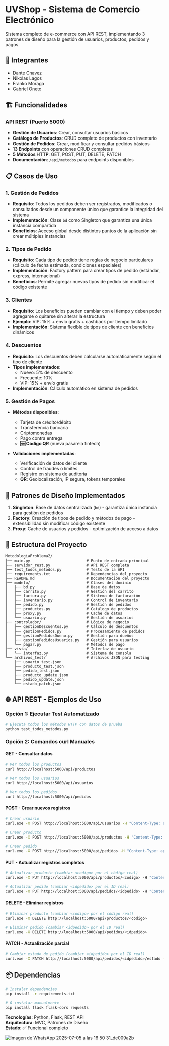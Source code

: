 # UVShop - Sistema de Comercio Electrónico

Sistema completo de e-commerce con API REST, implementando 3 patrones de diseño para la gestión de usuarios, productos, pedidos y pagos.

## 👥 Integrantes

- Dante Chavez
- Nikolas Lagos  
- Franko Moraga
- Gabriel Oneto

## 🏗️ Funcionalidades

### API REST (Puerto 5000)
- **Gestión de Usuarios**: Crear, consultar usuarios básicos
- **Catálogo de Productos**: CRUD completo de productos con inventario
- **Gestión de Pedidos**: Crear, modificar y consultar pedidos básicos
- **13 Endpoints** con operaciones CRUD completas
- **5 Métodos HTTP**: GET, POST, PUT, DELETE, PATCH
- **Documentación**: `/api/metodos` para endpoints disponibles

## 📋 Casos de Uso

### 1. Gestión de Pedidos
- **Requisito**: Todos los pedidos deben ser registrados, modificados o consultados desde un componente único que garantice la integridad del sistema
- **Implementación**: Clase `bd` como Singleton que garantiza una única instancia compartida
- **Beneficios**: Acceso global desde distintos puntos de la aplicación sin crear múltiples instancias

### 2. Tipos de Pedido
- **Requisito**: Cada tipo de pedido tiene reglas de negocio particulares (cálculo de fecha estimada, condiciones especiales)
- **Implementación**: Factory pattern para crear tipos de pedido (estándar, express, internacional)
- **Beneficios**: Permite agregar nuevos tipos de pedido sin modificar el código existente

### 3. Clientes
- **Requisito**: Los beneficios pueden cambiar con el tiempo y deben poder agregarse o quitarse sin alterar la estructura
- **Ejemplo**: VIP: 15% + envío gratis + cashback por tiempo limitado
- **Implementación**: Sistema flexible de tipos de cliente con beneficios dinámicos

### 4. Descuentos
- **Requisito**: Los descuentos deben calcularse automáticamente según el tipo de cliente
- **Tipos implementados**:
  - Nuevo: 5% de descuento
  - Frecuente: 10%
  - VIP: 15% + envío gratis
- **Implementación**: Cálculo automático en sistema de pedidos

### 5. Gestión de Pagos
- **Métodos disponibles**:
  - Tarjeta de crédito/débito
  - Transferencia bancaria
  - Criptomonedas
  - Pago contra entrega
  - **🆕 Código QR** (nueva pasarela fintech)

- **Validaciones implementadas**:
  - Verificación de datos del cliente
  - Control de fraudes o límites
  - Registro en sistema de auditoría
  - **QR**: Geolocalización, IP segura, tokens temporales

## 🎯 Patrones de Diseño Implementados

1. **Singleton**: Base de datos centralizada (`bd`) - garantiza única instancia para gestión de pedidos
2. **Factory**: Creación de tipos de pedido y métodos de pago - extensibilidad sin modificar código existente
3. **Proxy**: Cache de usuarios y pedidos - optimización de acceso a datos

## 📁 Estructura del Proyecto

```
MetodologiaProblema2/
├── main.py                         # Punto de entrada principal
├── servidor_rest.py                # API REST completa
├── test_todos_metodos.py           # Tests de la API
├── requirements.txt                # Dependencias del proyecto
├── README.md                       # Documentación del proyecto
├── modelo/                         # Clases del dominio
│   ├── bd.py                       # Base de datos
│   ├── carrito.py                  # Gestión del carrito
│   ├── factura.py                  # Sistema de facturación
│   ├── inventario.py               # Control de inventario
│   ├── pedido.py                   # Gestión de pedidos
│   ├── productos.py                # Catálogo de productos
│   ├── proxy.py                    # Cache de datos
│   └── usuario.py                  # Gestión de usuarios
├── controlador/                    # Lógica de negocio
│   ├── gestionDescuentos.py        # Cálculo de descuentos
│   ├── gestionPedidos.py           # Procesamiento de pedidos
│   ├── gestionPedidosDueno.py      # Gestión para dueños
│   ├── gestionPedidosUsuarios.py   # Gestión para usuarios
│   └── pagar.py                    # Métodos de pago
├── vista/                          # Interfaz de usuario
│   └── interfaz.py                 # Sistema de consola
└── archivos_test/                  # Archivos JSON para testing
    ├── usuario_test.json
    ├── producto_test.json
    ├── pedido_test.json
    ├── producto_update.json
    ├── pedido_update.json
    └── estado_patch.json
```

## 🌐 API REST - Ejemplos de Uso

### Opción 1: Ejecutar Test Automatizado
```bash
# Ejecuta todos los métodos HTTP con datos de prueba
python test_todos_metodos.py
```

### Opción 2: Comandos curl Manuales

#### GET - Consultar datos
```bash
# Ver todos los productos
curl http://localhost:5000/api/productos

# Ver todos los usuarios
curl http://localhost:5000/api/usuarios

# Ver todos los pedidos
curl http://localhost:5000/api/pedidos
```

#### POST - Crear nuevos registros
```bash
# Crear usuario
curl.exe -X POST http://localhost:5000/api/usuarios -H "Content-Type: application/json" --data-binary "@archivos_test/usuario_test.json"

# Crear producto
curl.exe -X POST http://localhost:5000/api/productos -H "Content-Type: application/json" --data-binary "@archivos_test/producto_test.json"

# Crear pedido
curl.exe -X POST http://localhost:5000/api/pedidos -H "Content-Type: application/json" --data-binary "@archivos_test/pedido_test.json"
```

#### PUT - Actualizar registros completos
```bash
# Actualizar producto (cambiar <codigo> por el código real)
curl.exe -X PUT http://localhost:5000/api/productos/<codigo> -H "Content-Type: application/json" --data-binary "@archivos_test/producto_update.json"

# Actualizar pedido (cambiar <idpedido> por el ID real)
curl.exe -X PUT http://localhost:5000/api/pedidos/<idpedido> -H "Content-Type: application/json" --data-binary "@archivos_test/pedido_update.json"
```

#### DELETE - Eliminar registros
```bash
# Eliminar producto (cambiar <codigo> por el código real)
curl.exe -X DELETE http://localhost:5000/api/productos/<codigo>

# Eliminar pedido (cambiar <idpedido> por el ID real)
curl.exe -X DELETE http://localhost:5000/api/pedidos/<idpedido>
```

#### PATCH - Actualización parcial
```bash
# Cambiar estado de pedido (cambiar <idpedido> por el ID real)
curl.exe -X PATCH http://localhost:5000/api/pedidos/<idpedido>/estado -H "Content-Type: application/json" --data-binary "@archivos_test/estado_patch.json"
```

## 📦 Dependencias

```bash
# Instalar dependencias
pip install -r requirements.txt

# O instalar manualmente
pip install flask flask-cors requests
```

**Tecnologías**: Python, Flask, REST API  
**Arquitectura**: MVC, Patrones de Diseño  
**Estado**: ✅ Funcional completo


![Imagen de WhatsApp 2025-07-05 a las 16 50 31_de009a2b](https://github.com/user-attachments/assets/bf7144cf-ab7c-428b-90cc-7f5a126ff9a0)